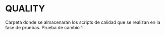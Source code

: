 # QUALITY
Carpeta donde se almacenarán los scripts de calidad que se realizan en la fase de pruebas.
Prueba de cambio 1

